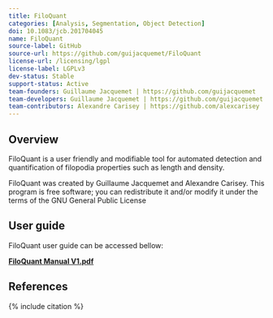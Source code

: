 ```yaml
---
title: FiloQuant
categories: [Analysis, Segmentation, Object Detection]
doi: 10.1083/jcb.201704045
name: FiloQuant
source-label: GitHub
source-url: https://github.com/guijacquemet/FiloQuant
license-url: /licensing/lgpl
license-label: LGPLv3
dev-status: Stable
support-status: Active
team-founders: Guillaume Jacquemet | https://github.com/guijacquemet
team-developers: Guillaume Jacquemet | https://github.com/guijacquemet
team-contributors: Alexandre Carisey | https://github.com/alexcarisey
---
```


## Overview

FiloQuant is a user friendly and modifiable tool for automated detection and quantification of filopodia properties such as length and density.

FiloQuant was created by Guillaume Jacquemet and Alexandre Carisey. This program is free software; you can redistribute it and/or modify it under the terms of the GNU General Public License

## User guide

FiloQuant user guide can be accessed bellow:

**[FiloQuant Manual V1.pdf](/media/filoquant-manual-v1.pdf)**

## References

{% include citation %}
